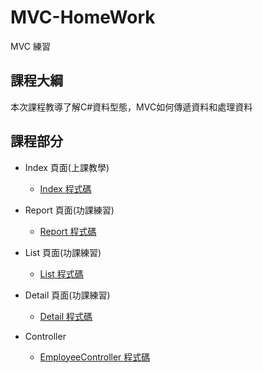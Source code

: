 # MVC-HomeWork

MVC 練習

## 課程大綱

本次課程教導了解C#資料型態，MVC如何傳遞資料和處理資料

## 課程部分
- Index 頁面(上課教學)
  - [Index 程式碼](https://github.com/kuoricky22/MVC-HomeWork/blob/main/Views/Employee/Index.cshtml)

- Report 頁面(功課練習)
  - [Report 程式碼](https://github.com/kuoricky22/MVC-HomeWork/blob/main/Views/Employee/Report.cshtml)
  
- List 頁面(功課練習)
  - [List 程式碼](https://github.com/kuoricky22/MVC-HomeWork/blob/main/Views/Employee/List.cshtml)
  
- Detail 頁面(功課練習)
  - [Detail 程式碼](https://github.com/kuoricky22/MVC-HomeWork/blob/main/Views/Employee/Detail.cshtml)

- Controller
  - [EmployeeController 程式碼](https://github.com/kuoricky22/MVC-HomeWork/blob/main/Controllers/EmployeeController.cs)
